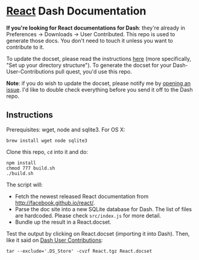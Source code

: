 # [React](http://facebook.github.io/react/) Dash Documentation

**If you're looking for React documentations for Dash**: they're already in Preferences -> Downloads -> User Contributed. This repo is used to generate those docs. You don't need to touch it unless you want to contribute to it.

To update the docset, please read the instructions [here](https://github.com/Kapeli/Dash-User-Contributions#contribute-a-new-docset) (more specifically, "Set up your directory structure"). To generate the docset for your Dash-User-Contributions pull quest, you'd use this repo.

**Note**: if you do wish to update the docset, please notify me by [opening an issue](https://github.com/chenglou/react-dash/issues/new). I'd like to double check everything before you send it off to the Dash repo.

## Instructions

Prerequisites: wget, node and sqlite3. For OS X:

    brew install wget node sqlite3

Clone this repo, `cd` into it and do:

    npm install
    chmod 777 build.sh
    ./build.sh

The script will:

- Fetch the newest released React documentation from http://facebook.github.io/react/.
- Parse the doc site into a new SQLite database for Dash. The list of files are hardcoded. Please check `src/index.js` for more detail.
- Bundle up the result in a React.docset.

Test the output by clicking on React.docset (importing it into Dash). Then, like it said on [Dash User Contributions](https://github.com/Kapeli/Dash-User-Contributions#contribute-a-new-docset):

    tar --exclude='.DS_Store' -cvzf React.tgz React.docset
